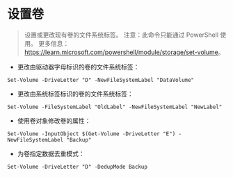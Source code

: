 # 设置卷

> 设置或更改现有卷的文件系统标签。
> 注意：此命令只能通过 PowerShell 使用。
> 更多信息：<https://learn.microsoft.com/powershell/module/storage/set-volume>。

- 更改由驱动器字母标识的卷的文件系统标签：

`Set-Volume -DriveLetter "D" -NewFileSystemLabel "DataVolume"`

- 更改由系统标签标识的卷的文件系统标签：

`Set-Volume -FileSystemLabel "OldLabel" -NewFileSystemLabel "NewLabel"`

- 使用卷对象修改卷的属性：

`Set-Volume -InputObject $(Get-Volume -DriveLetter "E") -NewFileSystemLabel "Backup"`

- 为卷指定数据去重模式：

`Set-Volume -DriveLetter "D" -DedupMode Backup`